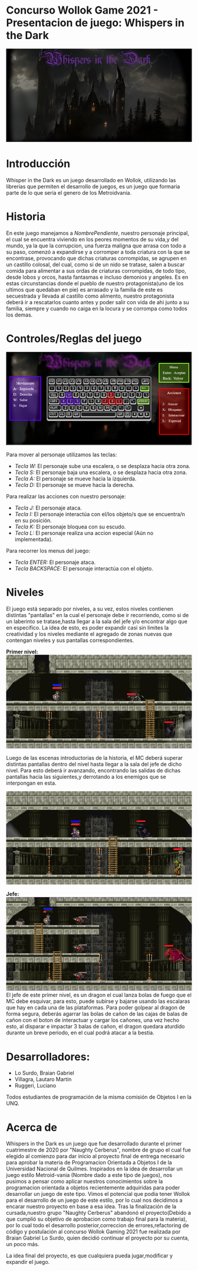 # Concurso Wollok Game 2021 - Presentacion de juego: Whispers in the Dark
![menu inicio](assets/Screenshots/mainMenu.png)
 
# Introducción

Whisper in the Dark es un juego desarrollado en Wollok, utilizando las librerias que permiten el desarrollo de juegos, es un juego que formaria parte de lo que seria el genero de los Metroidvania. 

# Historia

En este juego manejamos a _NombrePendiente_, nuestro personaje principal, el cual se encuentra viviendo en los peores momentos de su vida,y del mundo, ya la que la corrupcion, una fuerza maligna que arrasa con todo a su paso, comenzó a expandirse y a corromper a toda criatura con la que se encontrase, provocando que dichas criaturas corrompidas, se agrupen en un castillo colosal, del cual, como si de un nido se tratase, salen a buscar comida para alimentar a sus ordas de criaturas corrompidas, de todo tipo, desde lobos y orcos, hasta fantasmas e incluso demonios y angeles. Es en estas circunstancias donde el pueblo de nuestro protagonista(uno de los ultimos que quedaban en pie) es arrasado y la familia de este es secuestrada y llevada al castillo como alimento, nuestro protagonista deberá ir a rescatarlos cuanto antes y poder salir con vida de ahi junto a su familia, siempre y cuando no caiga en la locura y se corrompa como todos los demas.


# Controles/Reglas del juego

![controles](assets/Screenshots/controles.png)

Para mover al personaje utilizamos las teclas:
- _Tecla W:_ El personaje sube una escalera, o se desplaza hacia otra zona.
- _Tecla S:_ El personaje baja una escalera, o se desplaza hacia otra zona.
- _Tecla A:_ El personaje se mueve hacia la izquierda.
- _Tecla D:_ El personaje se mueve hacia la derecha.

Para realizar las acciones con nuestro personaje:

- _Tecla J:_ El personaje ataca.
- _Tecla I:_ El personaje interactúa con el/los objeto/s que se encuentra/n en su posición.
- _Tecla K:_ El personaje bloquea con su escudo.
- _Tecla L:_ El personaje realiza una accion especial (Aún no implementada).

Para recorrer los menus del juego:

- _Tecla ENTER:_ El personaje ataca.
- _Tecla BACKSPACE:_ El personaje interactúa con el objeto.



# Niveles
El juego está separado por niveles, a su vez, estos niveles contienen distintas "pantallas" en la cual el personaje debe ir recorriendo, como si de un laberinto se tratase,hasta llegar a la sala del jefe y/o encontrar algo que en especifico. La idea de esto, es poder expandir casi sin limites la creatividad y los niveles mediante el agregado de zonas nuevas que contengan niveles y sus pantallas correspondientes.

__Primer nivel:__ 
![nivel1](assets/Screenshots/nivel1Pantalla1.png)

Luego de las escenas introductorias de la historia, el MC deberá superar distintas pantallas dentro del nivel hasta llegar a la sala del jefe de dicho nivel. Para esto deberá ir avanzando, encontrando las salidas de dichas pantallas hacia las siguientes,y derrotando a los enemigos que se interpongan en esta.

![nivel1](assets/Screenshots/nivel1Pantalla2.png)

__Jefe:__
![PrimerJefe](assets/Screenshots/JefeDragon.png)
El jefe de este primer nivel, es un dragon el cual lanza bolas de fuego que el MC debe esquivar, para esto, puede subirse y bajarse usando las escalaras que hay en cada una de las plataformas.
Para poder golpear al dragon de forma segura, deberás agarrar las bolas de cañon de las cajas de balas de cañon con el boton de interactuar y cargar los cañones, una vez hecho esto, al disparar e impactar 3 balas de cañon, el dragon quedara aturdido durante un breve periodo, en el cual podrá atacar a la bestia.


# Desarrolladores: 

- Lo Surdo, Braian Gabriel
- Villagra, Lautaro Martin 
- Ruggeri, Luciano

Todos estudiantes de programación de la misma comisión de Objetos I en la UNQ.

# Acerca de
Whispers in the Dark es un juego que fue desarrollado durante el primer cuatrimestre de 2020 por "Naughty Cerberus", nombre de grupo el cual fue elegido al comienzo para dar inicio al proyecto final de entrega necesario para aprobar la materia de Programacion Orientada a Objetos I de la Universidad Nacional de Quilmes. 
Inspirados en la idea de desarrollar un juego estilo Metroid-vania (Nombre dado a este tipo de juegos), nos pusimos a pensar como aplicar nuestros conocimientos sobre la programacion orientada a objetos recientemente adquiridas para poder desarrollar un juego de este tipo. Vimos el potencial que podia tener Wollok para el desarrollo de un juego de este estilo, por lo cual nos decidimos a encarar nuestro proyecto en base a esa idea. 
Tras la finalización de la cursada,nuestro grupo "Naughty Cerberus" abandonó el proyecto(Debido a que cumplió su objetivo de aprobacion como trabajo final para la materia), por lo cual todo el desarrollo posterior,correccion de errores,refactoring de código y postulación al concurso Wollok Gaming 2021 fue realizada por Braian Gabriel Lo Surdo, quien decidió continuar el proyecto por su cuenta, un poco más.

La idea final del proyecto, es que cualquiera pueda jugar,modificar y expandir el juego.